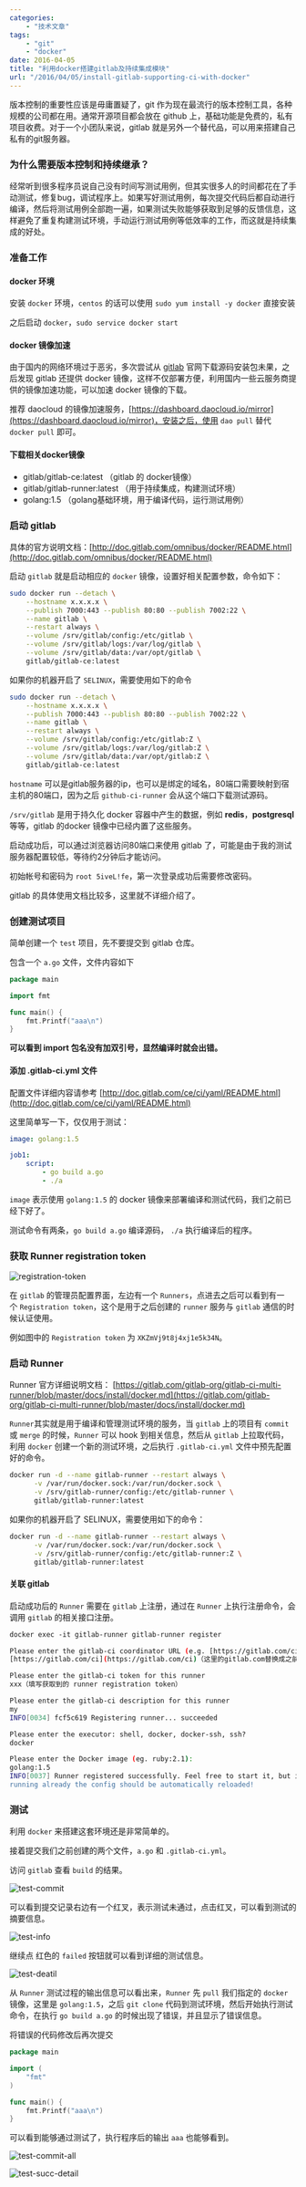 ```yaml
---
categories:
    - "技术文章"
tags:
    - "git"
    - "docker"
date: 2016-04-05
title: "利用docker搭建gitlab及持续集成模块"
url: "/2016/04/05/install-gitlab-supporting-ci-with-docker"
---
```


版本控制的重要性应该是毋庸置疑了，git 作为现在最流行的版本控制工具，各种规模的公司都在用。通常开源项目都会放在 github 上，基础功能是免费的，私有项目收费。对于一个小团队来说，gitlab 就是另外一个替代品，可以用来搭建自己私有的git服务器。

<!--more-->

### 为什么需要版本控制和持续继承？

经常听到很多程序员说自己没有时间写测试用例，但其实很多人的时间都花在了手动测试，修复bug，调试程序上。如果写好测试用例，每次提交代码后都自动进行编译，然后将测试用例全部跑一遍，如果测试失败能够获取到足够的反馈信息，这样避免了重复构建测试环境，手动运行测试用例等低效率的工作，而这就是持续集成的好处。

### 准备工作

#### docker 环境

安装 `docker` 环境，`centos` 的话可以使用 `sudo yum install -y docker` 直接安装

之后启动 `docker`，`sudo service docker start`

#### docker 镜像加速

由于国内的网络环境过于恶劣，多次尝试从 [gitlab](https://gitlab.com/) 官网下载源码安装包未果，之后发现  gitlab 还提供 docker 镜像，这样不仅部署方便，利用国内一些云服务商提供的镜像加速功能，可以加速 docker 镜像的下载。

推荐 daocloud 的镜像加速服务，[https://dashboard.daocloud.io/mirror](https://dashboard.daocloud.io/mirror)，安装之后，使用 `dao pull` 替代 `docker pull` 即可。

#### 下载相关docker镜像

* gitlab/gitlab-ce:latest （gitlab 的 docker镜像）
* gitlab/gitlab-runner:latest （用于持续集成，构建测试环境）
* golang:1.5 （golang基础环境，用于编译代码，运行测试用例）

### 启动 gitlab

具体的官方说明文档：[http://doc.gitlab.com/omnibus/docker/README.html](http://doc.gitlab.com/omnibus/docker/README.html)

启动 `gitlab` 就是启动相应的 `docker` 镜像，设置好相关配置参数，命令如下：

```bash
sudo docker run --detach \
    --hostname x.x.x.x \
    --publish 7000:443 --publish 80:80 --publish 7002:22 \
    --name gitlab \
    --restart always \
    --volume /srv/gitlab/config:/etc/gitlab \
    --volume /srv/gitlab/logs:/var/log/gitlab \
    --volume /srv/gitlab/data:/var/opt/gitlab \
    gitlab/gitlab-ce:latest
```

如果你的机器开启了 `SELINUX`，需要使用如下的命令

```bash
sudo docker run --detach \
    --hostname x.x.x.x \
    --publish 7000:443 --publish 80:80 --publish 7002:22 \
    --name gitlab \
    --restart always \
    --volume /srv/gitlab/config:/etc/gitlab:Z \
    --volume /srv/gitlab/logs:/var/log/gitlab:Z \
    --volume /srv/gitlab/data:/var/opt/gitlab:Z \
    gitlab/gitlab-ce:latest
```

`hostname` 可以是gitlab服务器的ip，也可以是绑定的域名，80端口需要映射到宿主机的80端口，因为之后 `github-ci-runner` 会从这个端口下载测试源码。

`/srv/gitlab` 是用于持久化 docker 容器中产生的数据，例如 **redis**，**postgresql** 等等，gitlab 的docker 镜像中已经内置了这些服务。

启动成功后，可以通过浏览器访问80端口来使用 gitlab 了，可能是由于我的测试服务器配置较低，等待约2分钟后才能访问。

初始帐号和密码为 `root`  `5iveL!fe`，第一次登录成功后需要修改密码。

gitlab 的具体使用文档比较多，这里就不详细介绍了。

### 创建测试项目

简单创建一个 `test` 项目，先不要提交到 gitlab 仓库。

包含一个 `a.go` 文件，文件内容如下

```go
package main

import fmt 

func main() {
    fmt.Printf("aaa\n")
}
```

**可以看到 import 包名没有加双引号，显然编译时就会出错。**

#### 添加 .gitlab-ci.yml 文件

配置文件详细内容请参考 [http://doc.gitlab.com/ce/ci/yaml/README.html](http://doc.gitlab.com/ce/ci/yaml/README.html)

这里简单写一下，仅仅用于测试：

```yaml
image: golang:1.5

job1:
    script:
        - go build a.go
        - ./a
```

`image` 表示使用 `golang:1.5` 的 docker 镜像来部署编译和测试代码，我们之前已经下好了。

测试命令有两条，`go build a.go` 编译源码， `./a` 执行编译后的程序。

### 获取 Runner registration token


![registration-token](http://7xs9f1.com1.z0.glb.clouddn.com/pic/2016/2016-04-05-install-gitlab-supporting-ci-with-docker-registration-token.png)

在 `gitlab` 的管理员配置界面，左边有一个 `Runners`，点进去之后可以看到有一个 `Registration token`，这个是用于之后创建的 `runner` 服务与 `gitlab` 通信的时候认证使用。

例如图中的 `Registration token` 为 `XKZmVj9t8j4xj1e5k34N`。

### 启动 Runner

Runner 官方详细说明文档： [https://gitlab.com/gitlab-org/gitlab-ci-multi-runner/blob/master/docs/install/docker.md](https://gitlab.com/gitlab-org/gitlab-ci-multi-runner/blob/master/docs/install/docker.md)

`Runner`其实就是用于编译和管理测试环境的服务，当 `gitlab` 上的项目有 `commit` 或 `merge` 的时候，`Runner` 可以 hook 到相关信息，然后从 `gitlab` 上拉取代码，利用 `docker` 创建一个新的测试环境，之后执行 `.gitlab-ci.yml` 文件中预先配置好的命令。

```bash
docker run -d --name gitlab-runner --restart always \
      -v /var/run/docker.sock:/var/run/docker.sock \
      -v /srv/gitlab-runner/config:/etc/gitlab-runner \
      gitlab/gitlab-runner:latest
```

如果你的机器开启了 SELINUX，需要使用如下的命令：

```bash
docker run -d --name gitlab-runner --restart always \
      -v /var/run/docker.sock:/var/run/docker.sock \
      -v /srv/gitlab-runner/config:/etc/gitlab-runner:Z \
      gitlab/gitlab-runner:latest
```

#### 关联 gitlab

启动成功后的 `Runner` 需要在 `gitlab` 上注册，通过在 `Runner` 上执行注册命令，会调用 `gitlab` 的相关接口注册。

```bash
docker exec -it gitlab-runner gitlab-runner register

Please enter the gitlab-ci coordinator URL (e.g. [https://gitlab.com/ci](https://gitlab.com/ci) )
[https://gitlab.com/ci](https://gitlab.com/ci)（这里的gitlab.com替换成之前启动gitlab时填写的 hostname）

Please enter the gitlab-ci token for this runner
xxx（填写获取到的 runner registration token）

Please enter the gitlab-ci description for this runner
my
INFO[0034] fcf5c619 Registering runner... succeeded

Please enter the executor: shell, docker, docker-ssh, ssh?
docker

Please enter the Docker image (eg. ruby:2.1):
golang:1.5
INFO[0037] Runner registered successfully. Feel free to start it, but if it's
running already the config should be automatically reloaded!
```

### 测试

利用 `docker` 来搭建这套环境还是非常简单的。

接着提交我们之前创建的两个文件，`a.go` 和 `.gitlab-ci.yml`。

访问 `gitlab` 查看 `build` 的结果。

![test-commit](http://7xs9f1.com1.z0.glb.clouddn.com/pic/2016/2016-04-05-install-gitlab-supporting-ci-with-docker-test-commit.png)

可以看到提交记录右边有一个红叉，表示测试未通过，点击红叉，可以看到测试的摘要信息。

![test-info](http://7xs9f1.com1.z0.glb.clouddn.com/pic/2016/2016-04-05-install-gitlab-supporting-ci-with-docker-test-info.png)

继续点 红色的 `failed` 按钮就可以看到详细的测试信息。

![test-deatil](http://7xs9f1.com1.z0.glb.clouddn.com/pic/2016/2016-04-05-install-gitlab-supporting-ci-with-docker-test-deatil.png)

从 `Runner` 测试过程的输出信息可以看出来，`Runner` 先 `pull` 我们指定的 `docker` 镜像，这里是 `golang:1.5`，之后 `git clone` 代码到测试环境，然后开始执行测试命令，在执行 `go build a.go` 的时候出现了错误，并且显示了错误信息。

将错误的代码修改后再次提交

```go
package main

import (
    "fmt"
)

func main() {
    fmt.Printf("aaa\n")
}
```

可以看到能够通过测试了，执行程序后的输出 `aaa` 也能够看到。

![test-commit-all](http://7xs9f1.com1.z0.glb.clouddn.com/pic/2016/2016-04-05-install-gitlab-supporting-ci-with-docker-test-commit-all.png)

![test-succ-detail](http://7xs9f1.com1.z0.glb.clouddn.com/pic/2016/2016-04-05-install-gitlab-supporting-ci-with-docker-test-succ-detail.png)
